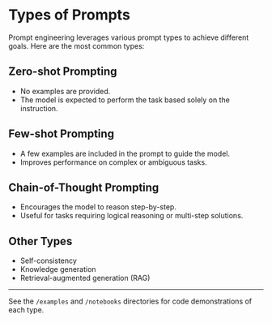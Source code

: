 # Types of Prompts

Prompt engineering leverages various prompt types to achieve different goals. Here are the most common types:

## Zero-shot Prompting
- No examples are provided.
- The model is expected to perform the task based solely on the instruction.

## Few-shot Prompting
- A few examples are included in the prompt to guide the model.
- Improves performance on complex or ambiguous tasks.

## Chain-of-Thought Prompting
- Encourages the model to reason step-by-step.
- Useful for tasks requiring logical reasoning or multi-step solutions.

## Other Types
- Self-consistency
- Knowledge generation
- Retrieval-augmented generation (RAG)

---

See the `/examples` and `/notebooks` directories for code demonstrations of each type.

